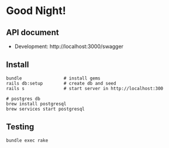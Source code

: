 # Good Night!

## API document

* Development: http://localhost:3000/swagger

## Install

```shell
bundle                # install gems
rails db:setup        # create db and seed
rails s               # start server in http://localhost:300

# postgres db
brew install postgresql
brew services start postgresql
```

## Testing

```shell
bundle exec rake
```
